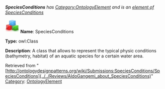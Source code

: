 ___SpeciesConditions__ has [Category:OntologyElement](../../Category/OntologyElement "Category:OntologyElement") and is an [element of](../../Property/ElementOf "Property:ElementOf") [SpeciesConditions](../../Submissions/SpeciesConditions "Submissions:SpeciesConditions")_


  




[![Class](../../images/thumb/2/27/Class.gif/45px-Class.gif)](../../Image/Class.gif "Class")
__Name__: SpeciesConditions 


__Type:__ owl:Class 


__Description__: A class that allows to represent the typical physic conditions (bathymetry, habitat) of an aquatic species for a certain water area. 





Retrieved from "[http://ontologydesignpatterns.org/wiki/Submissions:SpeciesConditions/SpeciesConditions](../../Reviews/AldoGangemi_about_SpeciesConditions)"
 [Category](http://ontologydesignpatterns.org/wiki/Special:Categories "Special:Categories"): [OntologyElement](../../Category/OntologyElement "Category:OntologyElement")